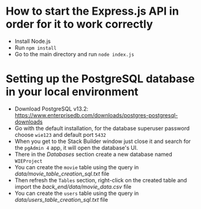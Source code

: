 # How to start the Express.js API in order for it to work correctly

- Install Node.js
- Run `npm install`
- Go to the main directory and run `node index.js`

# Setting up the PostgreSQL database in your local environment

- Download PostgreSQL v13.2: https://www.enterprisedb.com/downloads/postgres-postgresql-downloads
- Go with the default installation, for the database superuser password choose `wie123` and default port `5432`
- When you get to the Stack Builder window just close it and search for the `pgAdmin 4` app, it will open the database's UI.
- There in the _Databases_ section create a new database named `WIEProject`
- You can create the `movie` table using the query in _data/movie_table_creation_sql.txt_ file
- Then refresh the `Tables` section, right-click on the created table and import the _back_end/data/movie_data.csv_ file
- You can create the `users` table using the query in _data/users_table_creation_sql.txt_ file
